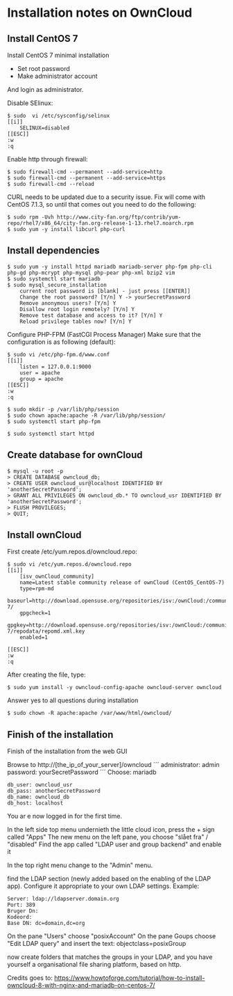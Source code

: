 # Installation notes on OwnCloud

## Install CentOS 7
Install CentOS 7 minimal installation

 - Set root password
 - Make administrator account

And login as administrator.

Disable SElinux:
```
$ sudo  vi /etc/sysconfig/selinux
[[i]]
    SELINUX=disabled
[[ESC]]
:w
:q
```

Enable http through firewall:
```
$ sudo firewall-cmd --permanent --add-service=http
$ sudo firewall-cmd --permanent --add-service=https
$ sudo firewall-cmd --reload
```
CURL needs to be updated due to a security issue.
Fix will come with CentOS 7.1.3, so until that comes out you need to do the following:
```
$ sudo rpm -Uvh http://www.city-fan.org/ftp/contrib/yum-repo/rhel7/x86_64/city-fan.org-release-1-13.rhel7.noarch.rpm
$ sudo yum -y install libcurl php-curl
```

## Install dependencies
```
$ sudo yum -y install httpd mariadb mariadb-server php-fpm php-cli php-gd php-mcrypt php-mysql php-pear php-xml bzip2 vim
$ sudo systemctl start mariadb
$ sudo mysql_secure_installation
    current root password is [blank] - just press [[ENTER]]
    Change the root password? [Y/n] Y -> yourSecretPassword 
    Remove anonymous users? [Y/n] Y
    Disallow root login remotely? [Y/n] Y
    Remove test database and access to it? [Y/n] Y
    Reload privilege tables now? [Y/n] Y
```

Configure PHP-FPM (FastCGI Process Manager)
Make sure that the configuration is as following (default):
```
$ sudo vi /etc/php-fpm.d/www.conf
[[i]]
    listen = 127.0.0.1:9000
    user = apache
    group = apache
[[ESC]]
:w
:q

$ sudo mkdir -p /var/lib/php/session
$ sudo chown apache:apache -R /var/lib/php/session/
$ sudo systemctl start php-fpm

$ sudo systemctl start httpd
```

## Create database for ownCloud 
```
$ mysql -u root -p
> CREATE DATABASE owncloud_db;
> CREATE USER owncloud_usr@localhost IDENTIFIED BY 'anotherSecretPassword';
> GRANT ALL PRIVILEGES ON owncloud_db.* TO owncloud_usr IDENTIFIED BY 'anotherSecretPassword';
> FLUSH PROVILEGES;
> QUIT;
```

## Install ownCloud
First create /etc/yum.repos.d/owncloud.repo:
```
$ sudo vi /etc/yum.repos.d/owncloud.repo 
[[i]]
    [isv_ownCloud_community]
    name=Latest stable community release of ownCloud (CentOS_CentOS-7)
    type=rpm-md
    baseurl=http://download.opensuse.org/repositories/isv:/ownCloud:/community/CentOS_CentOS-7/
    gpgcheck=1
    gpgkey=http://download.opensuse.org/repositories/isv:/ownCloud:/community/CentOS_CentOS-7/repodata/repomd.xml.key
    enabled=1

[[ESC]]
:w
:q
```

After creating the file, type:
```
$ sudo yum install -y owncloud-config-apache owncloud-server owncloud
```
Answer yes to all questions during installation 
```
$ sudo chown -R apache:apache /var/www/html/owncloud/
```

## Finish of the installation
Finish of the installation from the web GUI

Browse to http://[the_ip_of_your_server]/owncloud 
´´´
administrator: admin
password: yourSecretPassword
´´´
Choose: mariadb
```
db_user: owncloud_usr 
db_pass: anotherSecretPassword 
db_name: owncloud_db
db_host: localhost 
```
You ar e now logged in for the first time.

In the left side top menu undernieth the little cloud icon, press the + sign called "Apps"
The new menu on the left pane, you choose "slået fra" / "disabled"
Find the app called "LDAP user and group backend" and enable it 

In the top right menu change to the "Admin" menu.


find the LDAP section (newly added based on the enabling of the LDAP app).
Configure it appropriate to your own LDAP settings. Example:
```
Server: ldap://ldapserver.domain.org
Port: 389
Bruger Dn:
Kodeord:
Base DN: dc=domain,dc=org
```

On the pane "Users" choose "posixAccount"
On the pane Goups choose "Edit LDAP query" and insert the text: objectclass=posixGroup

now create folders that matches the groups in your LDAP, and you have yourself a organisational file sharing platform, based on http.

Credits goes to:
https://www.howtoforge.com/tutorial/how-to-install-owncloud-8-with-nginx-and-mariadb-on-centos-7/

